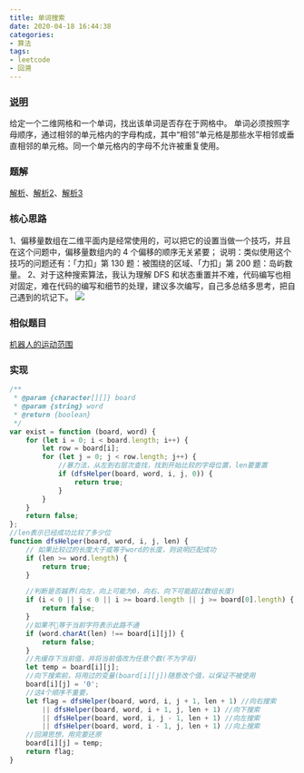```yaml
---
title: 单词搜索
date: 2020-04-18 16:44:38
categories:
- 算法
tags:
- leetcode
- 回溯
---
```


### [说明](https://leetcode-cn.com/problems/word-search/)

给定一个二维网格和一个单词，找出该单词是否存在于网格中。
单词必须按照字母顺序，通过相邻的单元格内的字母构成，其中“相邻”单元格是那些水平相邻或垂直相邻的单元格。同一个单元格内的字母不允许被重复使用。
<!-- more -->
### 题解
[解析](https://leetcode-cn.com/problems/ju-zhen-zhong-de-lu-jing-lcof/solution/hui-su-fa-dan-ci-sou-suo-by-luckyxutao/)、[解析2](https://leetcode-cn.com/problems/word-search/solution/zai-er-wei-ping-mian-shang-shi-yong-hui-su-fa-pyth/)、[解析3](https://leetcode-cn.com/problems/word-search/solution/tu-jie-di-gui-shen-du-you-xian-sou-suo-by-z1m/)

### 核心思路
1、偏移量数组在二维平面内是经常使用的，可以把它的设置当做一个技巧，并且在这个问题中，偏移量数组内的 4 个偏移的顺序无关紧要；
说明：类似使用这个技巧的问题还有：「力扣」第 130 题：被围绕的区域、「力扣」第 200 题：岛屿数量。
2、对于这种搜索算法，我认为理解 DFS 和状态重置并不难，代码编写也相对固定，难在代码的编写和细节的处理，建议多次编写，自己多总结多思考，把自己遇到的坑记下。
![](https://s1.ax1x.com/2020/05/07/YeHinJ.gif)
### 相似题目
[机器人的运动范围](/2020/04/09/ju-zhen-zhong-de-lu-jing-lcof/)
### 实现

```javascript
/**
 * @param {character[][]} board
 * @param {string} word
 * @return {boolean}
 */
var exist = function (board, word) {
    for (let i = 0; i < board.length; i++) {
        let row = board[i];
        for (let j = 0; j < row.length; j++) {
            //暴力法，从左到右层次查找，找到开始比较的字母位置，len要重置
            if (dfsHelper(board, word, i, j, 0)) {
                return true;
            }
        }
    }
    return false;
};
//len表示已经成功比较了多少位
function dfsHelper(board, word, i, j, len) {
    // 如果比较过的长度大于或等于word的长度，则说明匹配成功
    if (len >= word.length) {
        return true;
    }

    //判断是否越界(向左，向上可能为0，向右、向下可能超过数组长度)
    if (i < 0 || j < 0 || i >= board.length || j >= board[0].length) {
        return false;
    }
    //如果不等于当前字符表示此路不通
    if (word.charAt(len) !== board[i][j]) {
        return false;
    }
    //先缓存下当前值，并将当前值改为任意个数(不为字母)
    let temp = board[i][j];
    //向下搜索前，将用过的变量(board[i][j])随意改个值，以保证不被使用
    board[i][j] = '0';
    //这4个顺序不重要，
    let flag = dfsHelper(board, word, i, j + 1, len + 1) //向右搜索
        || dfsHelper(board, word, i + 1, j, len + 1) //向下搜索
        || dfsHelper(board, word, i, j - 1, len + 1) //向左搜索
        || dfsHelper(board, word, i - 1, j, len + 1) //向上搜索
    //回溯思想，用完要还原
    board[i][j] = temp;
    return flag;
}
```